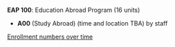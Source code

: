 **EAP 100**: Education Abroad Program (16 units)

- **A00** (Study Abroad) (time and location TBA) by staff

[Enrollment numbers over time](./EAP100.tsv)
